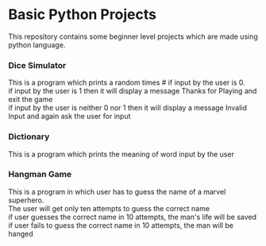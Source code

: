 # Basic Python Projects

This repository contains some beginner level projects which are made using python language.

### Dice Simulator
This is a program which prints a random times # if input by the user is 0.   
if input by the user is 1 then it will display a message Thanks for Playing and exit the game    
if input by the user is neither 0 nor 1 then it will display a message Invalid Input and again ask the user for input  

### Dictionary 
This is a program which prints the meaning of word input by the user

### Hangman Game
This is a program in which user has to guess the name of a marvel superhero.    
The user will get only ten attempts to guess the correct name   
if user guesses the correct name in 10 attempts, the man's life will be saved     
if user fails to guess the correct name in 10 attempts, the man will be hanged  


